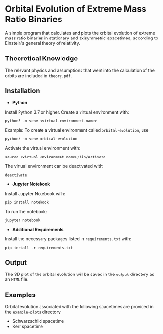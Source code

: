 # Orbital Evolution of Extreme Mass Ratio Binaries

A simple program that calculates and plots the orbital evolution of extreme mass ratio binaries in stationary and axisymmetric spacetimes, according to Einstein's general theory of relativity.

## Theoretical Knowledge

The relevant physics and assumptions that went into the calculation of the orbits are included in `theory.pdf`.

## Installation

* **Python**

Install Python 3.7 or higher. Create a virtual environment with:

```
python3 -m venv <virtual-environment-name>
```

Example: To create a virtual environment called `orbital-evolution`, use

```
python3 -m venv orbital-evolution
```

Activate the virtual environment with:
```
source <virtual-environment-name>/bin/activate
```

The virtual environment can be deactivated with:
```
deactivate
```

* **Jupyter Notebook**

Install Jupyter Notebook with:
```
pip install notebook
```
To run the notebook:
```
jupyter notebook
```
* **Additional Requirements**

Install the necessary packages listed in `requirements.txt` with:
```
pip install -r requirements.txt
```
## Output

The 3D plot of the orbital evolution will be saved in the `output` directory as an `HTML` file.

## Examples

Orbital evolution associated with the following spacetimes are provided in the `example-plots` directory:

* Schwarzschild spacetime
* Kerr spacetime